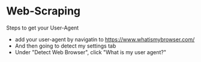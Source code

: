 # Web-Scraping

Steps to get your User-Agent
* add your user-agent by navigatin to https://www.whatismybrowser.com/
* And then going to detect my settings tab
* Under "Detect Web Browser", click "What is my user agent?"
